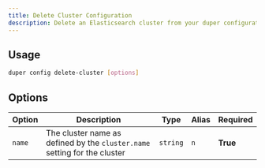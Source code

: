 ```yaml
---
title: Delete Cluster Configuration
description: Delete an Elasticsearch cluster from your duper configuration
---
```


## Usage

```sh
duper config delete-cluster [options]
```

## Options

| Option | Description | Type | Alias | Required |
| -------- | ----------- | ------- | ------- | -------- |
| `name` | The cluster name as defined by the `cluster.name` setting for the cluster | `string` | `n` | **True** |
